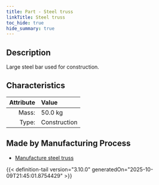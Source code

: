```yaml
---
title: Part - Steel truss
linkTitle: Steel truss
toc_hide: true
hide_summary: true
---
```

<!-- This is generated by the MarsSim HelpGenertor, do not edit. -->

## Description
Large steel bar used for construction.

## Characteristics

| Attribute      | Value |
|--------:|:------|
|Mass:|50.0 kg|
|Type:|Construction|

## Made by Manufacturing Process

- [Manufacture steel truss](/docs/definitions/process/manufacture-steel-truss)




{{< definition-tail version="3.10.0" generatedOn="2025-10-09T21:45:01.8754429" >}}



